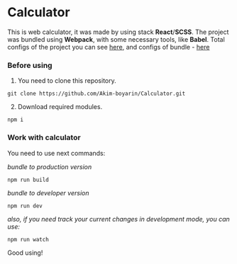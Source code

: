 # Calculator

This is web calculator, it was made by using stack **React**/**SCSS**. The project was bundled using **Webpack**, with some necessary tools, like **Babel**. Total configs of the project you can see [here](https://github.com/Akim-boyarin/Calculator/blob/master/package.json), and configs of bundle - [here](https://github.com/Akim-boyarin/Calculator/blob/master/webpack.config.js)

### Before using
1. You need to clone this repository.
```
git clone https://github.com/Akim-boyarin/Calculator.git
```
2. Download required modules.
```
npm i
```
### Work with calculator
You need to use next commands:

*bundle to production version*
```
npm run build
```
*bundle to developer version*
```
npm run dev
```

*also, if you need track your current changes in development mode, you can use:*
```
npm run watch
```

Good using!
